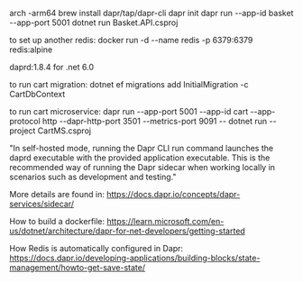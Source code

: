 ﻿arch -arm64 brew install dapr/tap/dapr-cli
dapr init
dapr run --app-id basket --app-port 5001 dotnet run Basket.API.csproj

to set up another redis:
docker run -d --name redis -p 6379:6379 redis:alpine

daprd:1.8.4 for .net 6.0

to run cart migration:
dotnet ef migrations add InitialMigration -c CartDbContext

to run cart microservice:
dapr run --app-port 5001 --app-id cart --app-protocol http --dapr-http-port 3501 --metrics-port 9091 -- dotnet run --project CartMS.csproj

"In self-hosted mode, running the Dapr CLI run command launches the daprd executable
with the provided application executable. This is the recommended way of running the
Dapr sidecar when working locally in scenarios such as development and testing."

More details are found in: https://docs.dapr.io/concepts/dapr-services/sidecar/

How to build a dockerfile:
https://learn.microsoft.com/en-us/dotnet/architecture/dapr-for-net-developers/getting-started

How Redis is automatically configured in Dapr:
https://docs.dapr.io/developing-applications/building-blocks/state-management/howto-get-save-state/